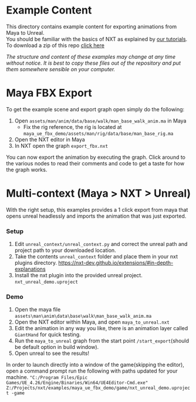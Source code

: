 # Example Content

This directory contains example content for exporting animations from Maya to Unreal.  
You should be familiar with the basics of NXT as explained by [our tutorials](https://nxt-dev.github.io/tutorials/).  
To download a zip of this repo [click here](https://github.com/nxt-dev/examples/archive/master.zip)  

_The structure and content of these examples may change at any time without notice. It is best to copy these files out of the repository and put them somewhere sensible on your computer._

# Maya FBX Export
To get the example scene and export graph open simply do the following:
1. Open `assets/man/anim/data/base/walk/man_base_walk_anim.ma` in Maya
   - Fix the rig reference, the rig is located at `maya_ue_fbx_demo/assets/man/rig/data/base/man_base_rig.ma`
2. Open the NXT editor in Maya
3. In NXT open the graph `export_fbx.nxt`

You can now export the animation by executing the graph. Click around to the various nodes to read their comments and code to get a taste for how the graph works.

# Multi-context (Maya > NXT > Unreal)

With the right setup, this examples provides a 1 click export from maya that opens unreal headlessly and imports the animation that was just exported.

### Setup
1. Edit `unreal_context/unreal_context.py` and correct the unreal path and project path to your downloaded location.
2. Take the contents `unreal_context` folder and place them in your nxt plugins directory. https://nxt-dev.github.io/extensions/#in-depth-explanations
3. Install the nxt plugin into the provided unreal project. `nxt_unreal_demo.uproject`

### Demo
1. Open the maya file `assets\man\anim\data\base\walk\man_base_walk_anim.ma`
2. Open the NXT editor within Maya, and open `maya_to_unreal.nxt`
3. Edit the animation in any way you like, there is an animation layer called `GiantHand` for quick testing.
4. Run the `maya_to_unreal` graph from the start point `/start_export`(should be default option in build window).
5. Open unreal to see the results!

In order to launch directly into a window of the game(skipping the editor), open a command prompt run the following with paths updated for your machine.
`"C:/Program Files/Epic Games/UE_4.26/Engine/Binaries/Win64/UE4Editor-Cmd.exe" Z:/Projects/nxt/examples/maya_ue_fbx_demo/game/nxt_unreal_demo.uproject -game`


